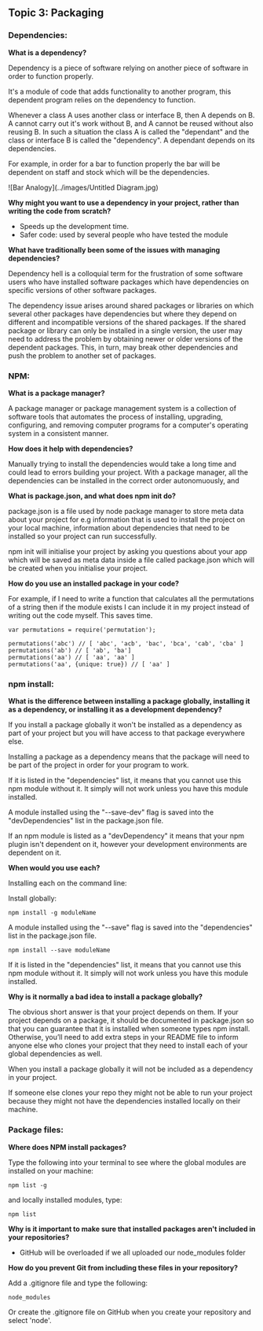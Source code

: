 ## Topic 3: Packaging

### Dependencies:

**What is a dependency?**

Dependency is a piece of software relying on another piece of software in order to function properly.

It's a module of code that adds functionality to another program, this dependent program relies on the dependency to function.

Whenever a class A uses another class or interface B, then A depends on B. A cannot carry out it's work without B, and A cannot be reused without also reusing B. In such a situation the class A is called the "dependant" and the class or interface B is called the "dependency". A dependant depends on its dependencies.

For example, in order for a bar to function properly the bar will be dependent on staff and stock which will be the dependencies.

![Bar Analogy](../images/Untitled Diagram.jpg)


**Why might you want to use a dependency in your project, rather than writing the code from scratch?**

- Speeds up the development time.
- Safer code: used by several people who have tested the module

**What have traditionally been some of the issues with managing dependencies?**

Dependency hell is a colloquial term for the frustration of some software users who have installed software packages which have dependencies on specific versions of other software packages.

The dependency issue arises around shared packages or libraries on which several other packages have dependencies but where they depend on different and incompatible versions of the shared packages. If the shared package or library can only be installed in a single version, the user may need to address the problem by obtaining newer or older versions of the dependent packages. This, in turn, may break other dependencies and push the problem to another set of packages.

### NPM:

**What is a package manager?**

A package manager or package management system is a collection of software tools that automates the process of installing, upgrading, configuring, and removing computer programs for a computer's operating system in a consistent manner.

**How does it help with dependencies?**

Manually trying to install the dependencies would take a long time and could lead to errors building your project. With a package manager, all the dependencies can be installed in the correct order autonomuously, and 


**What is package.json, and what does npm init do?**

package.json is a file used by node package manager to store meta data about your project for e.g information that is used to install the project on your local machine, information about dependencies that need to be installed so your project can run successfully.

npm init will initialise your project by asking you questions about your app which will be saved as meta data inside a file called package.json which will be created when you initialise your project.


**How do you use an installed package in your code?**

For example, if I need to write a function that calculates all the permutations of a string then if the module exists I can include it in my project instead of writing out the code myself. This saves time.


```
var permutations = require('permutation');

permutations('abc') // [ 'abc', 'acb', 'bac', 'bca', 'cab', 'cba' ]
permutations('ab') // [ 'ab', 'ba']
permutations('aa') // [ 'aa', 'aa' ]
permutations('aa', {unique: true}) // [ 'aa' ]
```

### npm install:

**What is the difference between installing a package globally, installing it as a dependency, or installing it as a development dependency?**

If you install a package globally it won't be installed as a dependency as part of your project but you will have access to that package everywhere else.

Installing a package as a dependency means that the package will need to be part of the project in order for your program to work.

If it is listed in the "dependencies" list, it means that you cannot use this npm module without it. It simply will not work unless you have this module installed.


A module installed using the "--save-dev" flag is saved into the "devDependencies" list in the package.json file.

If an npm module is listed as a "devDependency" it means that your npm plugin isn't dependent on it, however your development environments are dependent on it.

**When would you use each?**

Installing each on the command line:

Install globally:

```
npm install -g moduleName

```

A module installed using the "--save" flag is saved into the "dependencies" list in the package.json file.

```
npm install --save moduleName
```

If it is listed in the "dependencies" list, it means that you cannot use this npm module without it. It simply will not work unless you have this module installed.


**Why is it normally a bad idea to install a package globally?**

The obvious short answer is that your project depends on them. If your project depends on a package, it should be documented in package.json so that you can guarantee that it is installed when someone types npm install. Otherwise, you’ll need to add extra steps in your README file to inform anyone else who clones your project that they need to install each of your global dependencies as well.

When you install a package globally it will not be included as a dependency in your project.

If someone else clones your repo they might not be able to run your project because they might not have the dependencies installed locally on their machine.

### Package files:

**Where does NPM install packages?**

Type the following into your terminal to see where the global modules are installed on your machine:

```
npm list -g
```

and locally installed modules, type:

```
npm list
```

**Why is it important to make sure that installed packages aren't included in your repositories?**

- GitHub will be overloaded if we all uploaded our node_modules folder


**How do you prevent Git from including these files in your repository?**

Add a .gitignore file and type the following:

```
node_modules
```

Or create the .gitignore file on GitHub when you create your repository and select 'node'.
